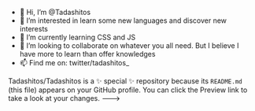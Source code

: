 - 👋 Hi, I’m @Tadashitos
- 👀 I’m interested in learn some new languages and discover new interests
- 🌱 I’m currently learning CSS and JS
- 💞️ I’m looking to collaborate on whatever you all need. But I believe I have more to learn than offer knowledges
- 📫 Find me on: twitter/tadashitos_ 

Tadashitos/Tadashitos is a ✨ special ✨ repository because its `README.md` (this file) appears on your GitHub profile.
You can click the Preview link to take a look at your changes.
--->
